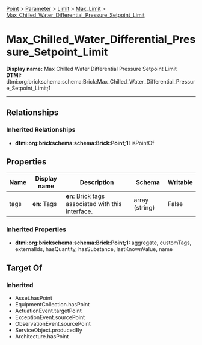 [Point](../../../Point.md) > [Parameter](../../Parameter.md) > [Limit](../Limit.md) > [Max_Limit](Max_Limit.md) > [Max_Chilled_Water_Differential_Pressure_Setpoint_Limit](.)
# Max_Chilled_Water_Differential_Pressure_Setpoint_Limit

**Display name:** Max Chilled Water Differential Pressure Setpoint Limit<br />
**DTMI:** dtmi:org:brickschema:schema:Brick:Max_Chilled_Water_Differential_Pressure_Setpoint_Limit;1

---
## Relationships
### Inherited Relationships
* **dtmi:org:brickschema:schema:Brick:Point;1:** isPointOf
## Properties
|Name|Display name|Description|Schema|Writable|
|-|-|-|-|-|
|tags|**en**: Tags|**en**: Brick tags associated with this interface.|array (string)|False|
### Inherited Properties
* **dtmi:org:brickschema:schema:Brick:Point;1:** aggregate, customTags, externalIds, hasQuantity, hasSubstance, lastKnownValue, name
## Target Of
### Inherited
* Asset.hasPoint
* EquipmentCollection.hasPoint
* ActuationEvent.targetPoint
* ExceptionEvent.sourcePoint
* ObservationEvent.sourcePoint
* ServiceObject.producedBy
* Architecture.hasPoint
